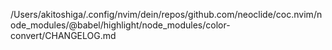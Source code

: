 /Users/akitoshiga/.config/nvim/dein/repos/github.com/neoclide/coc.nvim/node_modules/@babel/highlight/node_modules/color-convert/CHANGELOG.md